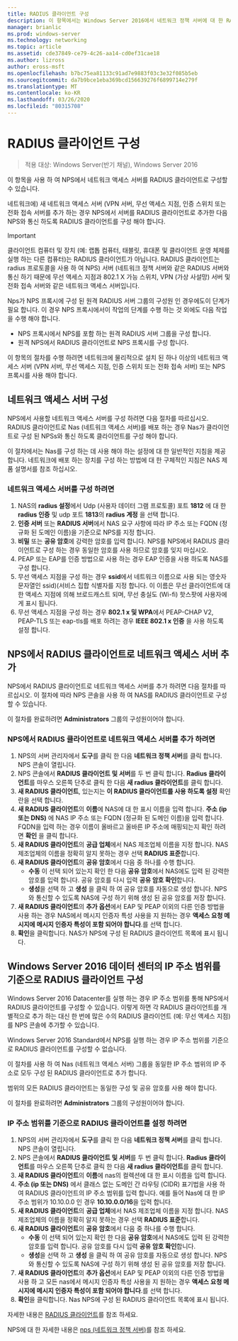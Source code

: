 ```yaml
---
title: RADIUS 클라이언트 구성
description: 이 항목에서는 Windows Server 2016에서 네트워크 정책 서버에 대 한 RADIUS 클라이언트를 구성 하는 방법에 대해 설명 합니다.
manager: brianlic
ms.prod: windows-server
ms.technology: networking
ms.topic: article
ms.assetid: cde37849-ce79-4c26-aa14-cd0ef31cae18
ms.author: lizross
author: eross-msft
ms.openlocfilehash: b7bc75ea81133c91ad7e9883f03c3e32f085b5eb
ms.sourcegitcommit: da7b9bce1eba369bcd156639276f6899714e279f
ms.translationtype: MT
ms.contentlocale: ko-KR
ms.lasthandoff: 03/26/2020
ms.locfileid: "80315708"
---
```

# <a name="configure-radius-clients"></a>RADIUS 클라이언트 구성

>적용 대상: Windows Server(반기 채널), Windows Server 2016

이 항목을 사용 하 여 NPS에서 네트워크 액세스 서버를 RADIUS 클라이언트로 구성할 수 있습니다.

네트워크에\) 새 네트워크 액세스 서버 \(VPN 서버, 무선 액세스 지점, 인증 스위치 또는 전화 접속 서버를 추가 하는 경우 NPS에서 서버를 RADIUS 클라이언트로 추가한 다음 NPS와 통신 하도록 RADIUS 클라이언트를 구성 해야 합니다.

>[!IMPORTANT]
>클라이언트 컴퓨터 및 장치 (예: 랩톱 컴퓨터, 태블릿, 휴대폰 및 클라이언트 운영 체제를 실행 하는 다른 컴퓨터)는 RADIUS 클라이언트가 아닙니다. RADIUS 클라이언트는 radius 프로토콜을 사용 하 여 NPS\) 서버 \(네트워크 정책 서버와 같은 RADIUS 서버와 통신 하기 때문에 무선 액세스 지점과 802.1 X 가능 스위치, VPN (가상 사설망) 서버 및 전화 접속 서버와 같은 네트워크 액세스 서버입니다.

Nps가 NPS 프록시에 구성 된 원격 RADIUS 서버 그룹의 구성원 인 경우에도이 단계가 필요 합니다. 이 경우 NPS 프록시에서이 작업의 단계를 수행 하는 것 외에도 다음 작업을 수행 해야 합니다.

- NPS 프록시에서 NPS를 포함 하는 원격 RADIUS 서버 그룹을 구성 합니다.
- 원격 NPS에서 RADIUS 클라이언트로 NPS 프록시를 구성 합니다.

이 항목의 절차를 수행 하려면 네트워크에 물리적으로 설치 된 하나 이상의 네트워크 액세스 서버 \(VPN 서버, 무선 액세스 지점, 인증 스위치 또는 전화 접속 서버\) 또는 NPS 프록시를 사용 해야 합니다.

## <a name="configure-the-network-access-server"></a>네트워크 액세스 서버 구성

NPS에서 사용할 네트워크 액세스 서버를 구성 하려면 다음 절차를 따르십시오. RADIUS 클라이언트로 Nas (네트워크 액세스 서버)를 배포 하는 경우 Nas가 클라이언트로 구성 된 NPSs와 통신 하도록 클라이언트를 구성 해야 합니다.

이 절차에서는 Nas를 구성 하는 데 사용 해야 하는 설정에 대 한 일반적인 지침을 제공 합니다. 네트워크에 배포 하는 장치를 구성 하는 방법에 대 한 구체적인 지침은 NAS 제품 설명서를 참조 하십시오.

### <a name="to-configure-the-network-access-server"></a>네트워크 액세스 서버를 구성 하려면

1. NAS의 **radius 설정**에서 Udp (사용자 데이터 그램 프로토콜) 포트 **1812** 에 대 한 **radius 인증** 및 udp 포트 **1813**의 **radius 계정** 을 선택 합니다.
2. **인증 서버** 또는 **RADIUS 서버**에서 NAS 요구 사항에 따라 IP 주소 또는 FQDN (정규화 된 도메인 이름)을 기준으로 NPS를 지정 합니다. 
3. **비밀** 또는 **공유 암호**에 강력한 암호를 입력 합니다. NPS를 NPS에서 RADIUS 클라이언트로 구성 하는 경우 동일한 암호를 사용 하므로 암호를 잊지 마십시오.
4. PEAP 또는 EAP를 인증 방법으로 사용 하는 경우 EAP 인증을 사용 하도록 NAS를 구성 합니다.
5. 무선 액세스 지점을 구성 하는 경우 **ssid**에서 네트워크 이름으로 사용 되는 영숫자 문자열인 ssid\)\(서비스 집합 식별자를 지정 합니다. 이 이름은 무선 클라이언트에 대 한 액세스 지점에 의해 브로드캐스트 되며, 무선 충실도 \(Wi-fi\) 핫스팟에 사용자에 게 표시 됩니다.
6. 무선 액세스 지점을 구성 하는 경우 **802.1 x 및 WPA**에서 PEAP-CHAP V2, PEAP-TLS 또는 eap-tls를 배포 하려는 경우 **IEEE 802.1 x 인증** 을 사용 하도록 설정 합니다.

## <a name="add-the-network-access-server-as-a-radius-client-in-nps"></a>NPS에서 RADIUS 클라이언트로 네트워크 액세스 서버 추가

NPS에서 RADIUS 클라이언트로 네트워크 액세스 서버를 추가 하려면 다음 절차를 따르십시오. 이 절차에 따라 NPS 콘솔을 사용 하 여 NAS를 RADIUS 클라이언트로 구성할 수 있습니다.

이 절차를 완료하려면 **Administrators** 그룹의 구성원이어야 합니다.

### <a name="to-add-a-network-access-server-as-a-radius-client-in-nps"></a>NPS에서 RADIUS 클라이언트로 네트워크 액세스 서버를 추가 하려면

1. NPS의 서버 관리자에서 **도구**를 클릭 한 다음 **네트워크 정책 서버**를 클릭 합니다. NPS 콘솔이 열립니다.
2. NPS 콘솔에서 **RADIUS 클라이언트 및 서버**를 두 번 클릭 합니다. **Radius 클라이언트**를 마우스 오른쪽 단추로 클릭 한 다음 **새 radius 클라이언트**를 클릭 합니다. 
3. **새 RADIUS 클라이언트**, 있는지는 **이 RADIUS 클라이언트를 사용 하도록 설정** 확인란을 선택 합니다.
4. **새 RADIUS 클라이언트**의 **이름**에 NAS에 대 한 표시 이름을 입력 합니다. **주소 (ip 또는 DNS)** 에 NAS IP 주소 또는 FQDN (정규화 된 도메인 이름)을 입력 합니다. FQDN을 입력 하는 경우 이름이 올바르고 올바른 IP 주소에 매핑되는지 확인 하려면 **확인** 을 클릭 합니다. 
5. **새 RADIUS 클라이언트**의 **공급 업체**에서 NAS 제조업체 이름을 지정 합니다. NAS 제조업체의 이름을 정확히 알지 못하는 경우 선택 **RADIUS 표준**합니다.
6. **새 RADIUS 클라이언트**의 **공유 암호**에서 다음 중 하나를 수행 합니다.
    - **수동** 이 선택 되어 있는지 확인 한 다음 **공유 암호**에서 NAS에도 입력 된 강력한 암호를 입력 합니다. 공유 암호를 다시 입력 **공유 암호 확인**합니다.
    - **생성**을 선택 하 고 **생성** 을 클릭 하 여 공유 암호를 자동으로 생성 합니다. NPS와 통신할 수 있도록 NAS에 구성 하기 위해 생성 된 공유 암호를 저장 합니다.
7. **새 RADIUS 클라이언트**의 **추가 옵션**에서 EAP 및 PEAP 이외의 다른 인증 방법을 사용 하는 경우 NAS에서 메시지 인증자 특성 사용을 지 원하는 경우 **액세스 요청 메시지에 메시지 인증자 특성이 포함 되어야 합니다**.를 선택 합니다.
8. **확인**을 클릭합니다. NAS가 NPS에 구성 된 RADIUS 클라이언트 목록에 표시 됩니다.

## <a name="configure-radius-clients-by-ip-address-range-in-windows-server-2016-datacenter"></a>Windows Server 2016 데이터 센터의 IP 주소 범위를 기준으로 RADIUS 클라이언트 구성

Windows Server 2016 Datacenter를 실행 하는 경우 IP 주소 범위를 통해 NPS에서 RADIUS 클라이언트를 구성할 수 있습니다. 이렇게 하면 각 RADIUS 클라이언트를 개별적으로 추가 하는 대신 한 번에 많은 수의 RADIUS 클라이언트 (예: 무선 액세스 지점)를 NPS 콘솔에 추가할 수 있습니다.

Windows Server 2016 Standard에서 NPS를 실행 하는 경우 IP 주소 범위를 기준으로 RADIUS 클라이언트를 구성할 수 없습니다.

이 절차를 사용 하 여 Nas (네트워크 액세스 서버) 그룹을 동일한 IP 주소 범위의 IP 주소로 모두 구성 된 RADIUS 클라이언트로 추가 합니다.

범위의 모든 RADIUS 클라이언트는 동일한 구성 및 공유 암호를 사용 해야 합니다.

이 절차를 완료하려면 **Administrators** 그룹의 구성원이어야 합니다.

### <a name="to-set-up-radius-clients-by-ip-address-range"></a>IP 주소 범위를 기준으로 RADIUS 클라이언트를 설정 하려면

1. NPS의 서버 관리자에서 **도구**를 클릭 한 다음 **네트워크 정책 서버**를 클릭 합니다. NPS 콘솔이 열립니다.
2. NPS 콘솔에서 **RADIUS 클라이언트 및 서버**를 두 번 클릭 합니다. **Radius 클라이언트**를 마우스 오른쪽 단추로 클릭 한 다음 **새 radius 클라이언트**를 클릭 합니다.
3. **새 RADIUS 클라이언트**의 **이름**에 nas의 컬렉션에 대 한 표시 이름을 입력 합니다.
4. **주소 \(ip 또는 DNS\)** 에서 클래스 없는 도메인 간 라우팅 \(CIDR\) 표기법을 사용 하 여 RADIUS 클라이언트의 IP 주소 범위를 입력 합니다. 예를 들어 Nas에 대 한 IP 주소 범위가 10.10.0.0 인 경우 **10.10.0.0/16**을 입력 합니다.
5. **새 RADIUS 클라이언트**의 **공급 업체**에서 NAS 제조업체 이름을 지정 합니다. NAS 제조업체의 이름을 정확히 알지 못하는 경우 선택 **RADIUS 표준**합니다.
6. **새 RADIUS 클라이언트**의 **공유 암호**에서 다음 중 하나를 수행 합니다.
    - **수동** 이 선택 되어 있는지 확인 한 다음 **공유 암호**에서 NAS에도 입력 된 강력한 암호를 입력 합니다. 공유 암호를 다시 입력 **공유 암호 확인**합니다.
    - **생성**을 선택 하 고 **생성** 을 클릭 하 여 공유 암호를 자동으로 생성 합니다. NPS와 통신할 수 있도록 NAS에 구성 하기 위해 생성 된 공유 암호를 저장 합니다.
7. **새 RADIUS 클라이언트**의 **추가 옵션**에서 EAP 및 PEAP 이외의 다른 인증 방법을 사용 하 고 모든 nas에서 메시지 인증자 특성 사용을 지 원하는 경우 **액세스 요청 메시지에 메시지 인증자 특성이 포함 되어야 합니다**.를 선택 합니다.
8. **확인**을 클릭합니다. Nas NPS에 구성 된 RADIUS 클라이언트 목록에 표시 됩니다.

자세한 내용은 [RADIUS 클라이언트](nps-radius-clients.md)를 참조 하세요.

NPS에 대 한 자세한 내용은 [nps (네트워크 정책 서버)](nps-top.md)를 참조 하세요.